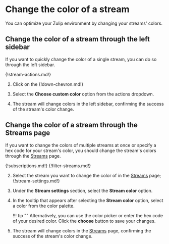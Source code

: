 # Change the color of a stream

You can optimize your Zulip environment by changing your streams' colors.

## Change the color of a stream through the left sidebar

If you want to quickly change the color of a single stream, you can do so
through the left sidebar.

{!stream-actions.md!}

2. Click on the {!down-chevron.md!}

3. Select the **Choose custom color** option from the actions dropdown.

4. The stream will change colors in the left sidebar, confirming the success of
the stream's color change.

## Change the color of a stream through the Streams page

If you want to change the colors of multiple streams at once or specify a hex
code for your stream's color, you should change the stream's colors through the
[Streams](/#streams) page.

{!subscriptions.md!}
{!filter-streams.md!}

2. Select the stream you want to change the color of in the
[Streams](/#streams) page; {!stream-settings.md!}

2. Under the **Stream settings** section, select the **Stream color** option.

3. In the tooltip that appears after selecting the **Stream color** option,
select a color from the color palette.

    !!! tip ""
        Alternatively, you can use the color picker or enter the hex code of
        your desired color. Click the **choose** button to save your changes.

4. The stream will change colors in the [Streams](/#streams) page,
confirming the success of the stream's color change.
